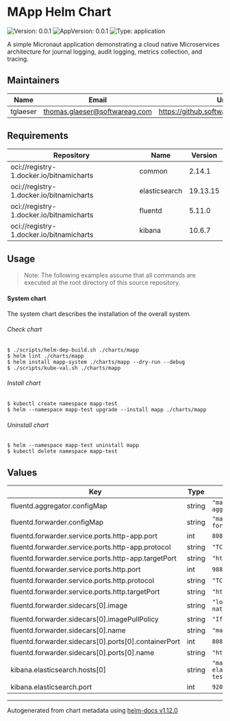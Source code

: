 # MApp Helm Chart

![Version: 0.0.1](https://img.shields.io/badge/Version-0.0.1-informational?style=flat-square) ![AppVersion: 0.0.1](https://img.shields.io/badge/AppVersion-0.0.1-informational?style=flat-square) ![Type: application](https://img.shields.io/badge/Type-application-informational?style=flat-square)

A simple Micronaut application demonstrating a cloud native Microservices architecture for journal logging, audit logging, metrics collection, and tracing.

## Maintainers

| Name | Email | Url |
| ---- | ------ | --- |
| tglaeser | <thomas.glaeser@softwareag.com> | <https://github.softwareag.com/tglaeser> |

## Requirements

| Repository | Name | Version |
|------------|------|---------|
| oci://registry-1.docker.io/bitnamicharts | common | 2.14.1 |
| oci://registry-1.docker.io/bitnamicharts | elasticsearch | 19.13.15 |
| oci://registry-1.docker.io/bitnamicharts | fluentd | 5.11.0 |
| oci://registry-1.docker.io/bitnamicharts | kibana | 10.6.7 |

## Usage

> Note: The following examples assume that all commands are executed at the root directory of this source repository.

#### System chart
The system chart describes the installation of the overall system.

###### Check chart
```shell
$ ./scripts/helm-dep-build.sh ./charts/mapp
$ helm lint ./charts/mapp
$ helm install mapp-system ./charts/mapp --dry-run --debug
$ ./scripts/kube-val.sh ./charts/mapp
```

###### Install chart
```shell
$ kubectl create namespace mapp-test
$ helm --namespace mapp-test upgrade --install mapp ./charts/mapp
```

###### Uninstall chart
```shell
$ helm --namespace mapp-test uninstall mapp
$ kubectl delete namespace mapp-test
```

## Values

| Key | Type | Default | Description |
|-----|------|---------|-------------|
| fluentd.aggregator.configMap | string | `"mapp-fluentd-aggregator-cm"` |  |
| fluentd.forwarder.configMap | string | `"mapp-fluentd-forwarder-cm"` |  |
| fluentd.forwarder.service.ports.http-app.port | int | `8080` |  |
| fluentd.forwarder.service.ports.http-app.protocol | string | `"TCP"` |  |
| fluentd.forwarder.service.ports.http-app.targetPort | string | `"http-app"` |  |
| fluentd.forwarder.service.ports.http.port | int | `9880` |  |
| fluentd.forwarder.service.ports.http.protocol | string | `"TCP"` |  |
| fluentd.forwarder.service.ports.http.targetPort | string | `"http"` |  |
| fluentd.forwarder.sidecars[0].image | string | `"local/mapp-native:0.0.1"` |  |
| fluentd.forwarder.sidecars[0].imagePullPolicy | string | `"IfNotPresent"` |  |
| fluentd.forwarder.sidecars[0].name | string | `"mapp"` |  |
| fluentd.forwarder.sidecars[0].ports[0].containerPort | int | `8080` |  |
| fluentd.forwarder.sidecars[0].ports[0].name | string | `"http-app"` |  |
| kibana.elasticsearch.hosts[0] | string | `"mapp-elasticsearch.mapp-test.svc.cluster.local"` |  |
| kibana.elasticsearch.port | int | `9200` |  |

----------------------------------------------
Autogenerated from chart metadata using [helm-docs v1.12.0](https://github.com/norwoodj/helm-docs/releases/v1.12.0)
